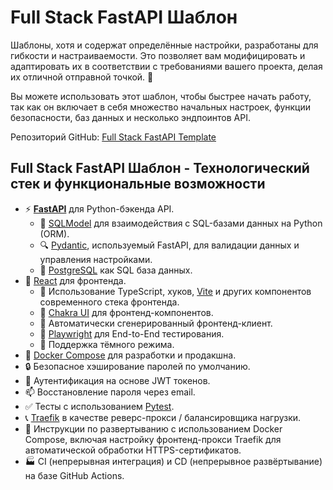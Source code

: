 # Full Stack FastAPI Шаблон

Шаблоны, хотя и содержат определённые настройки, разработаны для гибкости и настраиваемости. Это позволяет вам модифицировать и адаптировать их в соответствии с требованиями вашего проекта, делая их отличной отправной точкой. 🏁

Вы можете использовать этот шаблон, чтобы быстрее начать работу, так как он включает в себя множество начальных настроек, функции безопасности, баз данных и несколько эндпоинтов API.

Репозиторий GitHub: <a href="https://github.com/tiangolo/full-stack-fastapi-template" class="external-link" target="_blank">Full Stack FastAPI Template</a>

## Full Stack FastAPI Шаблон - Технологический стек и функциональные возможности

- ⚡ [**FastAPI**](https://fastapi.tiangolo.com) для Python-бэкенда API.
    - 🧰 [SQLModel](https://sqlmodel.tiangolo.com) для взаимодействия с SQL-базами данных на Python (ORM).
    - 🔍 [Pydantic](https://docs.pydantic.dev), используемый FastAPI, для валидации данных и управления настройками.
    - 💾 [PostgreSQL](https://www.postgresql.org) как SQL база данных.
- 🚀 [React](https://react.dev) для фронтенда.
    - 💃 Использование TypeScript, хуков, [Vite](https://vitejs.dev) и других компонентов современного стека фронтенда.
    - 🎨 [Chakra UI](https://chakra-ui.com) для фронтенд-компонентов.
    - 🤖 Автоматически сгенерированный фронтенд-клиент.
    - 🧪 [Playwright](https://playwright.dev) для End-to-End тестирования.
    - 🦇 Поддержка тёмного режима.
- 🐋 [Docker Compose](https://www.docker.com) для разработки и продакшна.
- 🔒 Безопасное хэширование паролей по умолчанию.
- 🔑 Аутентификация на основе JWT токенов.
- 📫 Восстановление пароля через email.
- ✅ Тесты с использованием [Pytest](https://pytest.org).
- 📞 [Traefik](https://traefik.io) в качестве реверс-прокси / балансировщика нагрузки.
- 🚢 Инструкции по развертыванию с использованием Docker Compose, включая настройку фронтенд-прокси Traefik для автоматической обработки HTTPS-сертификатов.
- 🏭 CI (непрерывная интеграция) и CD (непрерывное развёртывание) на базе GitHub Actions.
